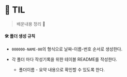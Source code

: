 # 📖 TIL

> 배운내용 정리 📝

#### 🛠 폴더 생성 규칙

- `000000-NAME-00`의 형식으로 날짜-이름-번호 순서로 생성한다.

- 각 폴더 마다 작성기록을 위한 테이블 README를 작성한다.
  
  - 폴더이름 - 요약 내용으로 확인할 수 있도록 한다.
